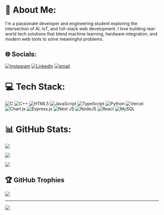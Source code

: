 # 💫 About Me:
I'm a passionate developer and engineering student exploring the intersection of AI, IoT, and full-stack web development. I love building real-world tech solutions that blend machine learning, hardware integration, and modern web tools to solve meaningful problems.


## 🌐 Socials:
[![Instagram](https://img.shields.io/badge/Instagram-%23E4405F.svg?logo=Instagram&logoColor=white)](https://instagram.com/sat2006yam) [![LinkedIn](https://img.shields.io/badge/LinkedIn-%230077B5.svg?logo=linkedin&logoColor=white)](https://linkedin.com/in/satyamsatyarthi06) [![email](https://img.shields.io/badge/Email-D14836?logo=gmail&logoColor=white)](mailto:satyam.satyarthi2006@gmail.com) 

# 💻 Tech Stack:
![C](https://img.shields.io/badge/c-%2300599C.svg?style=for-the-badge&logo=c&logoColor=white) ![C++](https://img.shields.io/badge/c++-%2300599C.svg?style=for-the-badge&logo=c%2B%2B&logoColor=white) ![HTML5](https://img.shields.io/badge/html5-%23E34F26.svg?style=for-the-badge&logo=html5&logoColor=white) ![JavaScript](https://img.shields.io/badge/javascript-%23323330.svg?style=for-the-badge&logo=javascript&logoColor=%23F7DF1E) ![TypeScript](https://img.shields.io/badge/typescript-%23007ACC.svg?style=for-the-badge&logo=typescript&logoColor=white) ![Python](https://img.shields.io/badge/python-3670A0?style=for-the-badge&logo=python&logoColor=ffdd54) ![Vercel](https://img.shields.io/badge/vercel-%23000000.svg?style=for-the-badge&logo=vercel&logoColor=white) ![Chart.js](https://img.shields.io/badge/chart.js-F5788D.svg?style=for-the-badge&logo=chart.js&logoColor=white) ![Express.js](https://img.shields.io/badge/express.js-%23404d59.svg?style=for-the-badge&logo=express&logoColor=%2361DAFB) ![Next JS](https://img.shields.io/badge/Next-black?style=for-the-badge&logo=next.js&logoColor=white) ![NodeJS](https://img.shields.io/badge/node.js-6DA55F?style=for-the-badge&logo=node.js&logoColor=white) ![React](https://img.shields.io/badge/react-%2320232a.svg?style=for-the-badge&logo=react&logoColor=%2361DAFB) ![MySQL](https://img.shields.io/badge/mysql-4479A1.svg?style=for-the-badge&logo=mysql&logoColor=white)
# 📊 GitHub Stats:
![](https://github-readme-stats.vercel.app/api?username=Satyamcoder-2006&theme=dark&hide_border=false&include_all_commits=false&count_private=false)<br/>  


![](https://nirzak-streak-stats.vercel.app/?user=Satyamcoder-2006&theme=dark&hide_border=false)<br/>


![](https://github-readme-stats.vercel.app/api/top-langs/?username=Satyamcoder-2006&theme=dark&hide_border=false&include_all_commits=false&count_private=false&layout=compact)


## 🏆 GitHub Trophies
![](https://github-profile-trophy.vercel.app/?username=Satyamcoder-2006&theme=radical&no-frame=false&no-bg=true&margin-w=4)

---
[![](https://visitcount.itsvg.in/api?id=Satyamcoder-2006&icon=0&color=0)](https://visitcount.itsvg.in)

<!-- Proudly created with GPRM ( https://gprm.itsvg.in ) -->
